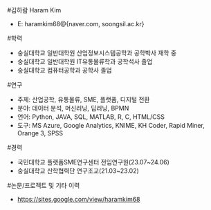 #김하람 Haram Kim
- E: haramkim68@{naver.com, soongsil.ac.kr}

#학력
- 숭실대학교 일반대학원 산업정보시스템공학과 공학박사 재학 중
- 숭실대학교 일반대학원 IT유통물류학과 공학석사 졸업
- 숭실대학교 컴퓨터공학과 공학사 졸업

#연구
- 주제: 산업공학, 유통물류, SME, 플랫폼, 디지털 전환
- 분야: 데이터 분석, 머신러닝, 딥러닝, BPMN
- 언어: Python, JAVA, SQL, MATLAB, R, C, HTML/CSS
- 도구: MS Azure, Google Analytics, KNIME, KH Coder, Rapid Miner, Orange 3, SPSS

#경력
- 국민대학교 플랫폼SME연구센터 전임연구원(23.07~24.06)
- 숭실대학교 산학협력단 연구조교(21.03~23.02)

#논문/프로젝트 및 기타 이력
- https://sites.google.com/view/haramkim68
